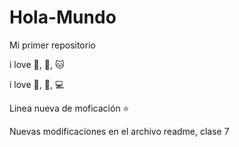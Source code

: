 # Hola-Mundo

Mi primer repositorio

i love :icecream:, :dog:, :cat:

i love :pizza:, :car:, :computer:

Linea nueva de moficación :star:

Nuevas modificaciones en el archivo readme, clase 7
